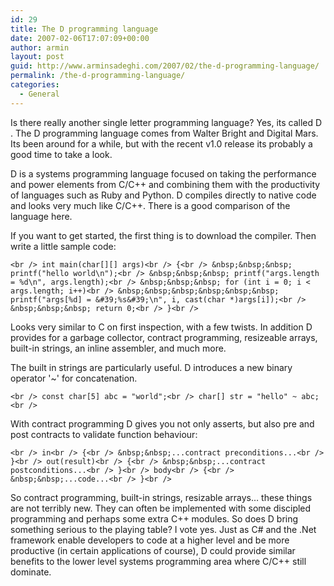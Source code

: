 ```yaml
---
id: 29
title: The D programming language
date: 2007-02-06T17:07:09+00:00
author: armin
layout: post
guid: http://www.arminsadeghi.com/2007/02/the-d-programming-language/
permalink: /the-d-programming-language/
categories:
  - General
---
```

<!-- google_ad_section_start -->

Is there really another single letter programming language? Yes, its called D . The D programming language comes from Walter Bright and Digital Mars. Its been around for a while, but with the recent v1.0 release its probably a good time to take a look.

D is a systems programming language focused on taking the performance and power elements from C/C++ and combining them with the productivity of languages such as Ruby and Python. D compiles directly to native code and looks very much like C/C++. There is a good comparison of the language here.

If you want to get started, the first thing is to download the compiler. Then write a little sample code:
  
`<br />
	int main(char[][] args)<br />
	{<br />
	&nbsp;&nbsp;&nbsp; printf("hello world\n");<br />
	&nbsp;&nbsp;&nbsp; printf("args.length = %d\n", args.length);<br />
	&nbsp;&nbsp;&nbsp; for (int i = 0; i < args.length; i++)<br />
	&nbsp;&nbsp;&nbsp;&nbsp;&nbsp;&nbsp; printf("args[%d] = &#39;%s&#39;\n", i, cast(char *)args[i]);<br />
	&nbsp;&nbsp;&nbsp; return 0;<br />
	}<br />
` 
  
Looks very similar to C on first inspection, with a few twists. In addition D provides for a garbage collector, contract programming, resizeable arrays, built-in strings, an inline assembler, and much more.

The built in strings are particularly useful. D introduces a new binary operator '~' for concatenation.
  
`<br />
const char[5] abc = "world";<br />
char[] str = "hello" ~ abc;<br />
` 
  
With contract programming D gives you not only asserts, but also pre and post contracts to validate function behaviour:
  
`<br />
in<br />
{<br />
&nbsp;&nbsp;...contract preconditions...<br />
}<br />
out(result)<br />
{<br />
&nbsp;&nbsp;...contract postconditions...<br />
}<br />
body<br />
{<br />
&nbsp;&nbsp;...code...<br />
}<br />
` 
  
So contract programming, built-in strings, resizable arrays&#8230; these things are not terribly new. They can often be implemented with some discipled programming and perhaps some extra C++ modules. So does D bring something serious to the playing table? I vote yes. Just as C# and the .Net framework enable developers to code at a higher level and be more productive (in certain applications of course), D could provide similar benefits to the lower level systems programming area where C/C++ still dominate.

<!-- google_ad_section_end -->